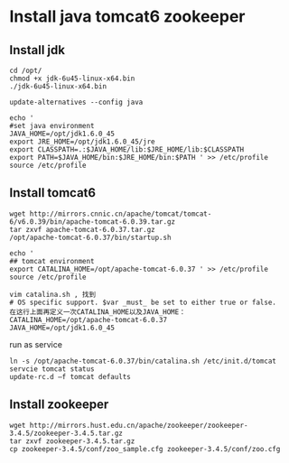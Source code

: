 # Install java tomcat6 zookeeper

## Install jdk

    cd /opt/
    chmod +x jdk-6u45-linux-x64.bin
    ./jdk-6u45-linux-x64.bin

    update-alternatives --config java

    echo '
    #set java environment  
    JAVA_HOME=/opt/jdk1.6.0_45
    export JRE_HOME=/opt/jdk1.6.0_45/jre
    export CLASSPATH=.:$JAVA_HOME/lib:$JRE_HOME/lib:$CLASSPATH  
    export PATH=$JAVA_HOME/bin:$JRE_HOME/bin:$PATH ' >> /etc/profile
    source /etc/profile

## Install tomcat6

    wget http://mirrors.cnnic.cn/apache/tomcat/tomcat-6/v6.0.39/bin/apache-tomcat-6.0.39.tar.gz 
    tar zxvf apache-tomcat-6.0.37.tar.gz
    /opt/apache-tomcat-6.0.37/bin/startup.sh 

    echo '
    ## tomcat environment
    export CATALINA_HOME=/opt/apache-tomcat-6.0.37 ' >> /etc/profile
    source /etc/profile 

    vim catalina.sh , 找到
    # OS specific support. $var _must_ be set to either true or false.
    在这行上面再定义一次CATALINA_HOME以及JAVA_HOME：
    CATALINA_HOME=/opt/apache-tomcat-6.0.37
    JAVA_HOME=/opt/jdk1.6.0_45

run as service 

    ln -s /opt/apache-tomcat-6.0.37/bin/catalina.sh /etc/init.d/tomcat
    servcie tomcat status
    update-rc.d –f tomcat defaults

## Install zookeeper

    wget http://mirrors.hust.edu.cn/apache/zookeeper/zookeeper-3.4.5/zookeeper-3.4.5.tar.gz
    tar zxvf zookeeper-3.4.5.tar.gz
    cp zookeeper-3.4.5/conf/zoo_sample.cfg zookeeper-3.4.5/conf/zoo.cfg

